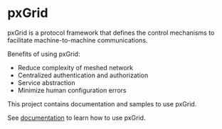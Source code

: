 # pxGrid
pxGrid is a protocol framework that defines the control mechanisms to facilitate machine-to-machine communications.

Benefits of using pxGrid:
- Reduce complexity of meshed network
- Centralized authentication and authorization
- Service abstraction
- Minimize human configuration errors

This project contains documentation and samples to use pxGrid.

See [documentation](http://gitlab.cisco.com/pxgrid/pxgrid-rest-ws-samples/wikis/home) to learn how to use pxGrid.


